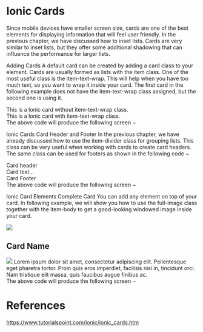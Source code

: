 # Ionic Cards

Since mobile devices have smaller screen size, cards are one of the best elements for displaying information that will feel user friendly. In the previous chapter, we have discussed how to inset lists. Cards are very similar to inset lists, but they offer some additional shadowing that can influence the performance for larger lists.

Adding Cards
A default card can be created by adding a card class to your element. Cards are usually formed as lists with the item class. One of the most useful class is the item-text-wrap. This will help when you have too much text, so you want to wrap it inside your card. The first card in the following example does not have the item-text-wrap class assigned, but the second one is using it.

<div class = "card">
   <div class = "item">
      This is a Ionic card without item-text-wrap class.
   </div>

   <div class = "item item-text-wrap">
      This is a Ionic card with item-text-wrap class.
   </div>
</div>
The above code will produce the following screen −

Ionic Cards
Card Header and Footer
In the previous chapter, we have already discussed how to use the item-divider class for grouping lists. This class can be very useful when working with cards to create card headers. The same class can be used for footers as shown in the following code −

<div class = "card list">
   <div class = "item item-divider">
      Card header
   </div>

   <div class = "item item-text-wrap">
      Card text...
   </div>

   <div class = "item item-divider">
      Card Footer
   </div>
</div>
The above code will produce the following screen −

Ionic Card Elements
Complete Card
You can add any element on top of your card. In following example, we will show you how to use the full-image class together with the item-body to get a good-looking windowed image inside your card.

<div class = "card">
   <div class = "item item-avatar">
      <img src = "my-image.png">
      <h2>Card Name</h2>
   </div>

   <div class = "item item-body">
      <img class = "full-image" src = "my-image.png">
      Lorem ipsum dolor sit amet, consectetur adipiscing elit. Pellentesque eget
      pharetra tortor. Proin quis eros imperdiet, facilisis nisi in, tincidunt orci.
      Nam tristique elit massa, quis faucibus augue finibus ac.
   </div>
</div>
The above code will produce the following screen −

# References
https://www.tutorialspoint.com/ionic/ionic_cards.htm
